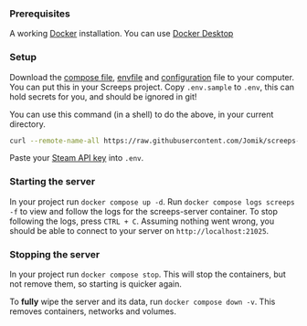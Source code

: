 ### Prerequisites

A working [Docker](https://www.docker.com/) installation.
You can use [Docker Desktop](https://www.docker.com/products/docker-desktop/)

### Setup

Download the [compose file](./docker-compose.yml), [envfile](./.env.sample) and [configuration](./config.yml) file to your computer. You can put this in your Screeps project.
Copy `.env.sample` to `.env`, this can hold secrets for you, and should be ignored in git!

You can use this command (in a shell) to do the above, in your current directory.

```sh
curl --remote-name-all https://raw.githubusercontent.com/Jomik/screeps-server/main/{docker-compose.yml,.env.sample,config.yml} && cp .env.sample .env && echo ".env" >> .gitignore
```

Paste your [Steam API key](https://steamcommunity.com/dev/apikey) into `.env`.

### Starting the server

In your project run `docker compose up -d`.
Run `docker compose logs screeps -f` to view and follow the logs for the screeps-server container.
To stop following the logs, press `CTRL + C`.
Assuming nothing went wrong, you should be able to connect to your server on `http://localhost:21025`.

### Stopping the server
In your project run `docker compose stop`. This will stop the containers, but not remove them, so starting is quicker again.

To __fully__ wipe the server and its data, run `docker compose down -v`. This removes containers, networks and volumes.
